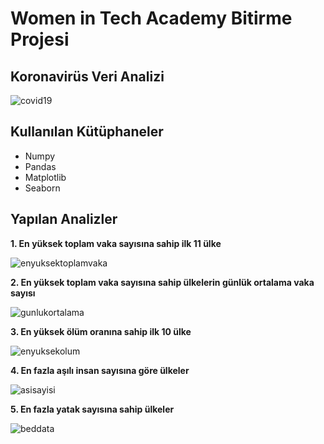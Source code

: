 # Women in Tech Academy Bitirme Projesi

## Koronavirüs Veri Analizi

![covid19](https://user-images.githubusercontent.com/109991927/202628990-b7584ee3-aef8-47b8-a657-efa72b11095a.png)

## Kullanılan Kütüphaneler
* Numpy
* Pandas
* Matplotlib
* Seaborn

## Yapılan Analizler
**1. En yüksek toplam vaka sayısına sahip ilk 11 ülke**

![enyuksektoplamvaka](https://user-images.githubusercontent.com/109991927/202631407-04091cfa-66d3-41e3-aba8-257999ad04dc.png)

**2. En yüksek toplam vaka sayısına sahip ülkelerin günlük ortalama vaka sayısı**

![gunlukortalama](https://user-images.githubusercontent.com/109991927/202632280-876c32cd-81b9-487e-89b6-3ab583805d02.png)

**3. En yüksek ölüm oranına sahip ilk 10 ülke**

![enyuksekolum](https://user-images.githubusercontent.com/109991927/202633562-57a2f9f4-6826-42b5-a99a-5355f026f68d.png)

**4. En fazla aşılı insan sayısına göre ülkeler**

![asisayisi](https://user-images.githubusercontent.com/109991927/202801617-7db87d56-f905-4d37-b2aa-d37324ed790c.png)


**5. En fazla yatak sayısına sahip ülkeler**

![beddata](https://user-images.githubusercontent.com/109991927/202776022-bb8f93f5-f134-4f32-9005-d1181edbf34c.png)

